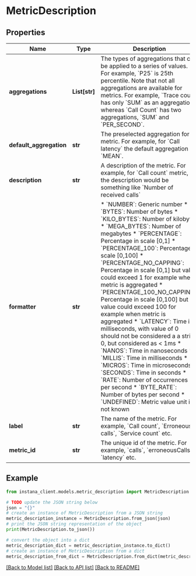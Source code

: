 # MetricDescription


## Properties

Name | Type | Description | Notes
------------ | ------------- | ------------- | -------------
**aggregations** | **List[str]** | The types of aggregations that can be applied to a series of values. For example, &#x60;P25&#x60; is 25th percentile. Note that not all aggregations are available for metrics. For example, &#x60;Trace count&#x60; has only &#x60;SUM&#x60; as an aggregation whereas &#x60;Call Count&#x60; has two aggregations, &#x60;SUM&#x60; and &#x60;PER_SECOND&#x60;.  | 
**default_aggregation** | **str** | The preselected aggregation for a metric. For example, for &#x60;Call latency&#x60; the default aggregation is &#x60;MEAN&#x60;. | [optional] 
**description** | **str** | A description of the metric. For example, for &#x60;Call count&#x60; metric, the description would be something like &#x60;Number of received calls&#x60; | [optional] 
**formatter** | **str** | * &#x60;NUMBER&#x60;: Generic number * &#x60;BYTES&#x60;: Number of bytes * &#x60;KILO_BYTES&#x60;: Number of kilobytes * &#x60;MEGA_BYTES&#x60;: Number of megabytes * &#x60;PERCENTAGE&#x60;: Percentage in scale [0,1] * &#x60;PERCENTAGE_100&#x60;: Percentage in scale [0,100] * &#x60;PERCENTAGE_NO_CAPPING&#x60;: Percentage in scale [0,1] but value could exceed 1 for example when metric is aggregated * &#x60;PERCENTAGE_100_NO_CAPPING&#x60;: Percentage in scale [0,100] but value could exceed 100 for example when metric is aggregated * &#x60;LATENCY&#x60;: Time in milliseconds, with value of 0 should not be considered a a strict 0, but considered as &lt; 1ms * &#x60;NANOS&#x60;: Time in nanoseconds * &#x60;MILLIS&#x60;: Time in milliseconds * &#x60;MICROS&#x60;: Time in microseconds * &#x60;SECONDS&#x60;: Time in seconds * &#x60;RATE&#x60;: Number of occurrences per second * &#x60;BYTE_RATE&#x60;: Number of bytes per second * &#x60;UNDEFINED&#x60;: Metric value unit is not known  | 
**label** | **str** | The name of the metric. For example, &#x60;Call count&#x60;, &#x60;Erroneous calls&#x60;, &#x60;Service count&#x60; etc. | 
**metric_id** | **str** | The unique id of the metric. For example, &#x60;calls&#x60;, &#x60;erroneousCalls&#x60;, &#x60;latency&#x60; etc. | 

## Example

```python
from instana_client.models.metric_description import MetricDescription

# TODO update the JSON string below
json = "{}"
# create an instance of MetricDescription from a JSON string
metric_description_instance = MetricDescription.from_json(json)
# print the JSON string representation of the object
print(MetricDescription.to_json())

# convert the object into a dict
metric_description_dict = metric_description_instance.to_dict()
# create an instance of MetricDescription from a dict
metric_description_from_dict = MetricDescription.from_dict(metric_description_dict)
```
[[Back to Model list]](../README.md#documentation-for-models) [[Back to API list]](../README.md#documentation-for-api-endpoints) [[Back to README]](../README.md)


